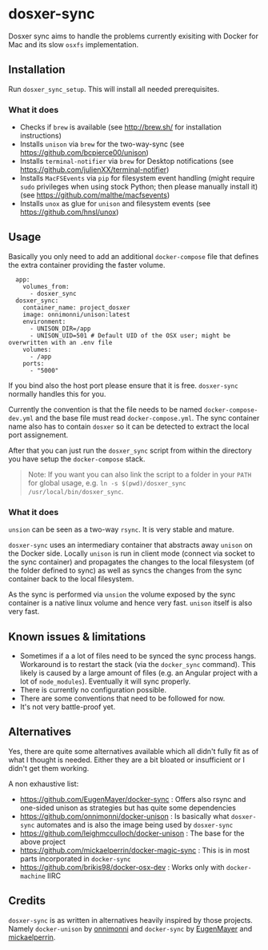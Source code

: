 # dosxer-sync

Dosxer sync aims to handle the problems currently exisiting with Docker for Mac and its slow `osxfs` implementation.

## Installation

Run `dosxer_sync_setup`. This will install all needed prerequisites.

### What it does

* Checks if `brew` is available (see http://brew.sh/ for installation instructions)
* Installs `unison` via `brew` for the two-way-sync (see https://github.com/bcpierce00/unison)
* Installs `terminal-notifier` via `brew` for Desktop notifications (see https://github.com/julienXX/terminal-notifier)
* Installs `MacFSEvents` via `pip` for filesystem event handling (might require `sudo` privileges when using stock Python; then please manually install it) (see https://github.com/malthe/macfsevents)
* Installs `unox` as glue for `unison` and filesystem events (see https://github.com/hnsl/unox)

## Usage

Basically you only need to add an additional `docker-compose` file that defines the extra container providing the faster volume.

```
  app:
    volumes_from:
      - dosxer_sync
  dosxer_sync:
    container_name: project_dosxer
    image: onnimonni/unison:latest
    environment:
      - UNISON_DIR=/app
      - UNISON_UID=501 # Default UID of the OSX user; might be overwritten with an .env file
    volumes:
      - /app
    ports:  
      - "5000"
```

If you bind also the host port please ensure that it is free. `dosxer-sync` normally handles this for you.

Currently the convention is that the file needs to be named `docker-compose-dev.yml` and the base file must read `docker-compose.yml`.
The sync container name also has to contain `dosxer` so it can be detected to extract the local port assignement.

After that you can just run the `dosxer_sync` script from within the directory you have setup the `docker-compose` stack.

>Note: If you want you can also link the script to a folder in your `PATH` for global usage, e.g. `ln -s $(pwd)/dosxer_sync /usr/local/bin/dosxer_sync`.

### What it does

`unsion` can be seen as a two-way `rsync`. It is very stable and mature.

`dosxer-sync` uses an intermediary container that abstracts away `unison` on the Docker side. Locally `unison` is run in client mode (connect via socket to the sync container) and propagates the changes to the local filesystem (of the folder defined to sync) as well as syncs the changes from the sync container back to the local filesystem.

As the sync is performed via `unsion` the volume exposed by the sync container is a native linux volume and hence very fast. `unison` itself is also very fast.

## Known issues & limitations

* Sometimes if a a lot of files need to be synced the sync process hangs. Workaround is to restart the stack (via the `docker_sync` command). This likely is caused by a large amount of files (e.g. an Angular project with a lot of `node_modules`). Eventually it will sync properly.
* There is currently no configuration possible.
* There are some conventions that need to be followed for now.
* It's not very battle-proof yet.

## Alternatives

Yes, there are quite some alternatives available which all didn't fully fit as of what I thought is needed. Either they are a bit bloated or insufficient or I didn't get them working.

A non exhaustive list:

* https://github.com/EugenMayer/docker-sync : Offers also rsync and one-sided unison as strategies but has quite some dependencies
* https://github.com/onnimonni/docker-unison : Is basically what `dosxer-sync` automates and is also the image being used by `dosxer-sync`
* https://github.com/leighmcculloch/docker-unison : The base for the above project
* https://github.com/mickaelperrin/docker-magic-sync : This is in most parts incorporated in `docker-sync`
* https://github.com/brikis98/docker-osx-dev : Works only with `docker-machine` IIRC

## Credits

`dosxer-sync` is as written in alternatives heavily inspired by those projects. Namely `docker-unison` by [onnimonni](https://github.com/onnimonni) and `docker-sync` by [EugenMayer](https://github.com/EugenMayer) and [mickaelperrin](https://github.com/mickaelperrin).
